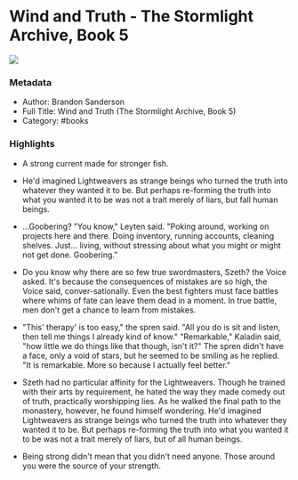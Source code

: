 # Wind and Truth - The Stormlight Archive, Book 5

![](https://images-na.ssl-images-amazon.com/images/S/compressed.photo.goodreads.com/books/1724944713i/203578847.jpg)

### Metadata

- Author: Brandon Sanderson
- Full Title: Wind and Truth (The Stormlight Archive, Book 5)
- Category: #books

### Highlights

- A strong current made for stronger fish.

- He'd imagined Lightweavers as strange beings who turned the truth into whatever they wanted it to be. But perhaps re-forming the truth into what you wanted it to be was not a trait merely of liars, but fall human beings.

- ...Goobering? "You know," Leyten said. "Poking around, working on projects here and there. Doing inventory, running accounts, cleaning shelves. Just... living, without stressing about what you might or might not get done. Goobering."

- Do you know why there are so few true swordmasters, Szeth? the Voice asked. It's because the consequences of mistakes are so high, the Voice said, conver-sationally. Even the best fighters must face battles where whims of fate can leave them dead in a moment. In true battle, men don't get a chance to learn from mistakes.

- "This' therapy' is too easy," the spren said. "All you do is sit and listen, then tell me things I already kind of know." "Remarkable," Kaladin said, "how little we do things like that though, isn't it?" The spren didn't have a face, only a void of stars, but he seemed to be smiling as he replied. "It is remarkable. More so because I actually feel better."

- Szeth had no particular affinity for the Lightweavers. Though he trained with their arts by requirement, he hated the way they made comedy out of truth, practically worshipping lies.
As he walked the final path to the monastery, however, he found himself wondering. He'd imagined Lightweavers as strange beings who turned the truth into whatever they wanted it to be. But perhaps re-forming the truth into what you wanted it to be was not a trait merely of liars, but of all human beings.

- Being strong didn't mean that you didn't need anyone. Those around you were the source of your strength.
